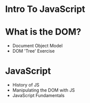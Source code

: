 # Intro To JavaScript

# What is the DOM?
- Document Object Model
- DOM 'Tree' Exercise

# JavaScript
- History of JS
- Manipulating the DOM with JS
- JavaScript Fundamentals 
